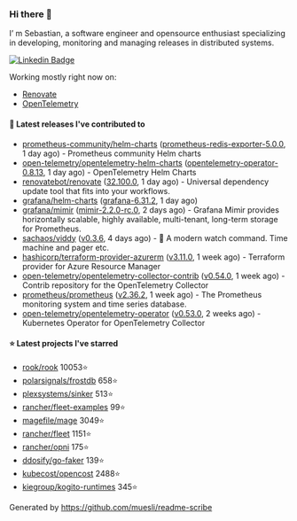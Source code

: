 ### Hi there 👋

I’ m Sebastian, a software engineer and opensource enthusiast specializing in developing, monitoring and managing releases in distributed systems.

[![Linkedin Badge](https://img.shields.io/badge/-LinkedIn-blue?style=flat&logo=Linkedin&logoColor=white&link=https://www.linkedin.com/in/sebastian-poxhofer/)](https://www.linkedin.com/in/sebastian-poxhofer/)

Working mostly right now on:
- [Renovate](https://github.com/renovatebot/renovate)
- [OpenTelemetry](https://github.com/open-telemetry)



#### 🚀 Latest releases I've contributed to

- [prometheus-community/helm-charts](https://github.com/prometheus-community/helm-charts) ([prometheus-redis-exporter-5.0.0](https://github.com/prometheus-community/helm-charts/releases/tag/prometheus-redis-exporter-5.0.0), 1 day ago) - Prometheus community Helm charts
- [open-telemetry/opentelemetry-helm-charts](https://github.com/open-telemetry/opentelemetry-helm-charts) ([opentelemetry-operator-0.8.13](https://github.com/open-telemetry/opentelemetry-helm-charts/releases/tag/opentelemetry-operator-0.8.13), 1 day ago) - OpenTelemetry Helm Charts
- [renovatebot/renovate](https://github.com/renovatebot/renovate) ([32.100.0](https://github.com/renovatebot/renovate/releases/tag/32.100.0), 1 day ago) - Universal dependency update tool that fits into your workflows.
- [grafana/helm-charts](https://github.com/grafana/helm-charts) ([grafana-6.31.2](https://github.com/grafana/helm-charts/releases/tag/grafana-6.31.2), 1 day ago)
- [grafana/mimir](https://github.com/grafana/mimir) ([mimir-2.2.0-rc.0](https://github.com/grafana/mimir/releases/tag/mimir-2.2.0-rc.0), 2 days ago) - Grafana Mimir provides horizontally scalable, highly available, multi-tenant, long-term storage for Prometheus.
- [sachaos/viddy](https://github.com/sachaos/viddy) ([v0.3.6](https://github.com/sachaos/viddy/releases/tag/v0.3.6), 4 days ago) - 👀 A modern watch command. Time machine and pager etc.
- [hashicorp/terraform-provider-azurerm](https://github.com/hashicorp/terraform-provider-azurerm) ([v3.11.0](https://github.com/hashicorp/terraform-provider-azurerm/releases/tag/v3.11.0), 1 week ago) - Terraform provider for Azure Resource Manager
- [open-telemetry/opentelemetry-collector-contrib](https://github.com/open-telemetry/opentelemetry-collector-contrib) ([v0.54.0](https://github.com/open-telemetry/opentelemetry-collector-contrib/releases/tag/v0.54.0), 1 week ago) - Contrib repository for the OpenTelemetry Collector
- [prometheus/prometheus](https://github.com/prometheus/prometheus) ([v2.36.2](https://github.com/prometheus/prometheus/releases/tag/v2.36.2), 1 week ago) - The Prometheus monitoring system and time series database.
- [open-telemetry/opentelemetry-operator](https://github.com/open-telemetry/opentelemetry-operator) ([v0.53.0](https://github.com/open-telemetry/opentelemetry-operator/releases/tag/v0.53.0), 2 weeks ago) - Kubernetes Operator for OpenTelemetry Collector

#### ⭐ Latest projects I've starred

- [rook/rook](https://github.com/rook/rook) 10053⭐
- [polarsignals/frostdb](https://github.com/polarsignals/frostdb) 658⭐
- [plexsystems/sinker](https://github.com/plexsystems/sinker) 513⭐
- [rancher/fleet-examples](https://github.com/rancher/fleet-examples) 99⭐
- [magefile/mage](https://github.com/magefile/mage) 3049⭐
- [rancher/fleet](https://github.com/rancher/fleet) 1151⭐
- [rancher/opni](https://github.com/rancher/opni) 175⭐
- [ddosify/go-faker](https://github.com/ddosify/go-faker) 139⭐
- [kubecost/opencost](https://github.com/kubecost/opencost) 2488⭐
- [kiegroup/kogito-runtimes](https://github.com/kiegroup/kogito-runtimes) 345⭐



Generated by https://github.com/muesli/readme-scribe
